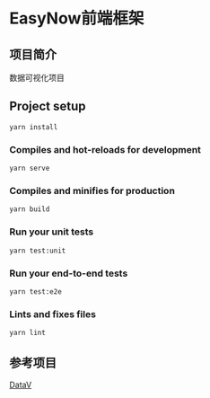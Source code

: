 # EasyNow前端框架

## 项目简介
数据可视化项目

## Project setup
```
yarn install
```

### Compiles and hot-reloads for development
```
yarn serve
```

### Compiles and minifies for production
```
yarn build
```

### Run your unit tests
```
yarn test:unit
```

### Run your end-to-end tests
```
yarn test:e2e
```

### Lints and fixes files
```
yarn lint
```

## 参考项目
[DataV](https://github.com/DataV-Team/DataV)

